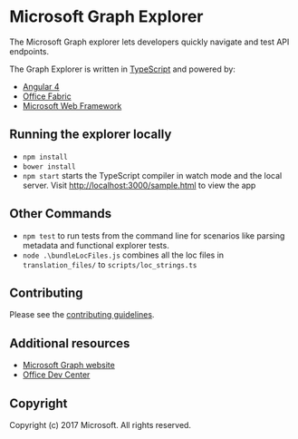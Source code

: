 # Microsoft Graph Explorer
The Microsoft Graph explorer lets developers quickly navigate and test API endpoints.

The Graph Explorer is written in [TypeScript](https://www.typescriptlang.org/) and powered by:
* [Angular 4](https://angular.io/)
* [Office Fabric](https://dev.office.com/fabric)
* [Microsoft Web Framework](http://getmwf.com/)

## Running the explorer locally
* `npm install`
* `bower install`
* `npm start` starts the TypeScript compiler in watch mode and the local server. Visit [http://localhost:3000/sample.html](http://localhost:3000/sample.html) to view the app

## Other Commands
* `npm test` to run tests from the command line for scenarios like parsing metadata and functional explorer tests.
* `node .\bundleLocFiles.js` combines all the loc files in `translation_files/` to `scripts/loc_strings.ts`

## Contributing
Please see the [contributing guidelines](CONTRIBUTING.md).

## Additional resources
* [Microsoft Graph website](https://graph.microsoft.io)
* [Office Dev Center](http://dev.office.com/)

## Copyright
Copyright (c) 2017 Microsoft. All rights reserved.
